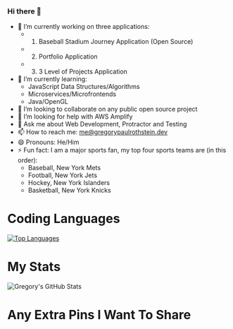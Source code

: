 ### Hi there 👋

- 🔭 I’m currently working on three applications:
  - 1. Baseball Stadium Journey Application (Open Source)
  - 2. Portfolio Application
  - 3. 3 Level of Projects Application
- 🌱 I’m currently learning:
  -  JavaScript Data Structures/Algorithms
  -  Microservices/Microfrontends
  -  Java/OpenGL
- 👯 I’m looking to collaborate on any public open source project
- 🤔 I’m looking for help with AWS Amplify
- 💬 Ask me about Web Development, Protractor and Testing
- 📫 How to reach me: me@gregorypaulrothstein.dev
- 😄 Pronouns: He/Him
- ⚡ Fun fact: I am a major sports fan, my top four sports teams are (in this order):
  - Baseball, New York Mets
  - Football, New York Jets
  - Hockey, New York Islanders
  - Basketball, New York Knicks

# Coding Languages
[![Top Languages](https://github-readme-stats.vercel.app/api/top-langs/?username=groths89)](https://github.com/anuraghazra/github-readme-stats)

# My Stats
![Gregory's GitHub Stats](https://github-readme-stats.vercel.app/api?username=groths89)

# Any Extra Pins I Want To Share
